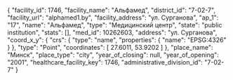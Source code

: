 {
    "facility_id": 1746,
    "facility_name": "Альфамед",
    "district_id": "7-02-7",
    "facility_url": "alphamed1.by",
    "facility_address": "ул. Сурганова",
    "ap_1": "17",
    "name": "Альфамед",
    "type": "Медицинский центр",
    "state": "public institution",
    "stats": [],
    "med_id": 10262603,
    "address": "ул. Сурганова",
    "coord_x_y": {
        "crs": {
            "type": "name",
            "properties": {
                "name": "EPSG:4326"
            }
        },
        "type": "Point",
        "coordinates": [
            27.6011,
            53.9202
        ]
    },
    "place_name": "Минск",
    "place_type": "city",
    "year_of_closing": null,
    "year_of_opening": "2001",
    "healthcare_facility_key": 1746,
    "administrative_division_id": "7-02-7"
}